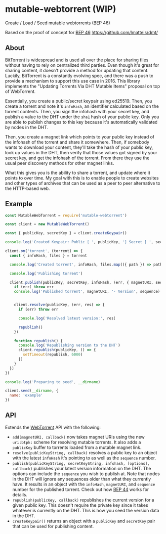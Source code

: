 # mutable-webtorrent (WIP)
Create / Load / Seed mutable webtorrents (BEP 46)

Based on the proof of concept for [BEP 46](http://www.bittorrent.org/beps/bep_0046.html) https://github.com/lmatteis/dmt/

## About

BitTorrent is widespread and is used all over the place for sharing files without having to rely on centralized third parties. Even though it's great for sharing content, it doesn't provide a method for updating that content. Luckily, BitTorrent is a constantly evolving spec, and there was a push to provide a mechanism to support this use case in 2016. This library implements the "Updating Torrents Via DHT Mutable Items" proposal on top of WebTorrent.

Essentially, you create a public/secret keypair using ed25519. Then, you create a torrent and note it's `infoHash`, an identifier calculated based on the torrent contents. Then, you sign the infohash with your secret key, and publish a value to the DHT under the `sha1` hash of your public key. Only you are able to publish changes to this key because it's automatically validated by nodes in the DHT.

Then, you create a magnet link which points to your public key instead of the infohash of the torrent and share it somewhere. Then, if somebody wants to download your content, they'll take the hash of your public key, look up values in the DHT, then verify that those values got signed by your secret key, and get the infohash of the torrent. From there they use the usual peer discovery methods for other magnet links.

What this gives you is the ability to share a torrent, and update where it points to over time. My goal with this is to enable people to create websites and other types of archives that can be used as a peer to peer alternative to the HTTP-based web.

## Example

```javascript
const MutableWebTorrent = require('mutable-webtorrent')

const client = new MutableWebTorrent()

const { publicKey, secretKey } = client.createKeypair()

console.log('Created Keypair: Public [ ', publicKey, '] Secret [ ', secretKey, ']')

client.on('torrent', (torrent) => {
  const { infoHash, files } = torrent

  console.log('Created torrent', infoHash, files.map(({ path }) => path))

  console.log('Publishing torrent')

  client.publish(publicKey, secretKey, infoHash, (err, { magnetURI, sequence }) => {
    if (err) throw err
    console.log('Published torrent', magnetURI, '- Version', sequence)


    client.resolve(publicKey, (err, res) => {
      if (err) throw err

      console.log('Resolved latest version:', res)

      republish()
    })

    function republish() {
      console.log('Republishing version to the DHT')
      client.republish(publicKey, () => {
        setTimeout(republish, 6000)
      })
    }
  })
})

console.log('Preparing to seed', __dirname)

client.seed(__dirname, {
  name: 'example'
})

```

## API

Extends the [WebTorrent](https://github.com/webtorrent/webtorrent/blob/master/docs/api.md) API with the following:

- `add(magnetURI, callback)` now takes magnet URIs using the new `uri:btpk:` scheme for resolving mutable torrents. It also adds a `publicKey` buffer to torrents loaded from a mutable magnet link.
- `resolve(publicKeyString, callback)` resolves a public key to an object with the latest `infoHash` it's pointing to as well as the `sequence` number.
- `publish(publicKeyString, secretKeyString, infohash, [options], callback)` publishes your latest version information on the DHT. The options can include the `sequence` you wish to publish at. Note that nodes in the DHT will ignore any sequences older than what they currently have. It results in an object with the `infoHash`, `magnetURI`, and `sequence` number for the published torrent. Check out how [BEP 44](https://github.com/lmatteis/bittorrent.org/blob/master/beps/bep_0044.rst) works for details.
- `republish(publicKey, callback)` republishes the current version for a given public key. This doesn't require the private key since it takes whatever is currently on the DHT. This is how you seed the version data in the DHT.
- `createKeypair()` returns an object with a `publicKey` and `secretKey` pair that can be used for publishing content.